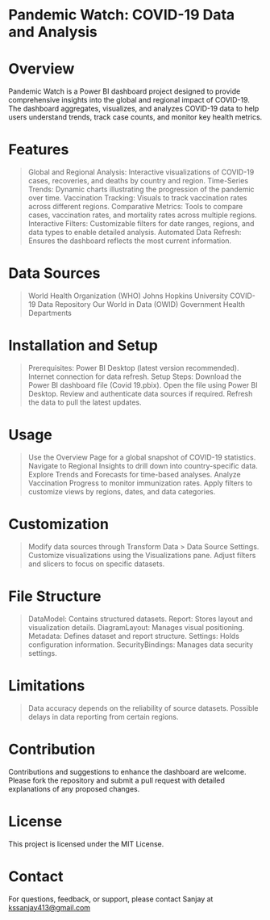 # Pandemic Watch: COVID-19 Data and Analysis

# Overview
Pandemic Watch is a Power BI dashboard project designed to provide comprehensive insights into the global and regional impact of COVID-19. The dashboard aggregates, visualizes, and analyzes COVID-19 data to help users understand trends, track case counts, and monitor key health metrics.

# Features
> Global and Regional Analysis: Interactive visualizations of COVID-19 cases, recoveries, and deaths by country and region.
> Time-Series Trends: Dynamic charts illustrating the progression of the pandemic over time.
> Vaccination Tracking: Visuals to track vaccination rates across different regions.
> Comparative Metrics: Tools to compare cases, vaccination rates, and mortality rates across multiple regions.
> Interactive Filters: Customizable filters for date ranges, regions, and data types to enable detailed analysis.
> Automated Data Refresh: Ensures the dashboard reflects the most current information.

# Data Sources
> World Health Organization (WHO)
> Johns Hopkins University COVID-19 Data Repository
> Our World in Data (OWID)
> Government Health Departments

# Installation and Setup
> Prerequisites:
    Power BI Desktop (latest version recommended).
    Internet connection for data refresh.
> Setup Steps:
    Download the Power BI dashboard file (Covid 19.pbix).
    Open the file using Power BI Desktop.
    Review and authenticate data sources if required.
    Refresh the data to pull the latest updates.

# Usage
> Use the Overview Page for a global snapshot of COVID-19 statistics.
> Navigate to Regional Insights to drill down into country-specific data.
> Explore Trends and Forecasts for time-based analyses.
> Analyze Vaccination Progress to monitor immunization rates.
> Apply filters to customize views by regions, dates, and data categories.

# Customization
> Modify data sources through Transform Data > Data Source Settings.
> Customize visualizations using the Visualizations pane.
> Adjust filters and slicers to focus on specific datasets.

# File Structure
> DataModel: Contains structured datasets.
> Report: Stores layout and visualization details.
> DiagramLayout: Manages visual positioning.
> Metadata: Defines dataset and report structure.
> Settings: Holds configuration information.
> SecurityBindings: Manages data security settings.

# Limitations
> Data accuracy depends on the reliability of source datasets.
> Possible delays in data reporting from certain regions.

# Contribution
Contributions and suggestions to enhance the dashboard are welcome. Please fork the repository and submit a pull request with detailed explanations of any proposed changes.

# License
This project is licensed under the MIT License.

# Contact
For questions, feedback, or support, please contact Sanjay at kssanjay413@gmail.com
